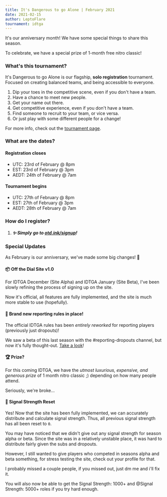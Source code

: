 ```yaml
---
title: It's Dangerous to go Alone | February 2021
date: 2021-02-15
author: LeptoFlare
tournament: idtga
---
```


It's our anniversary month! We have some special things to share this season.

To celebrate, we have a special prize of 1-month free nitro classic!

### What's this tournament?
It's Dangerous to go Alone is our flagship, **solo registration** tournament. Focused on creating balanced teams, and being accessible to everyone.

1. Dip your toes in the competitive scene, even if you don't have a team.
1. Have a chance to meet new people.
1. Get your name out there.
1. Get competitive experience, even if you don't have a team.
1. Find someone to recruit to your team, or vice versa.
1. Or just play with some different people for a change!

For more info, check out the [tournament page](https://otd.ink/idtga).

### What are the dates?
#### Registration closes
- UTC: 23rd of February @ 8pm
- EST: 23rd of February @ 3pm
- AEDT: 24th of February @ 7am

#### Tournament begins
- UTC: 27th of February @ 8pm
- EST: 27th of February @ 3pm
- AEDT: 28th of February @ 7am

### How do I register?
1. ##### :sparkles: Simply go to [otd.ink/signup](https://otd.ink/signup)!

### Special Updates
As February is our anniversary, we've made some big changes! :tada:

#### :package: Off the Dial Site v1.0
For IDTGA December (Site Alpha) and IDTGA January (Site Beta), I've been slowly refining the process of signing up on the site.

Now it's official, all features are fully implemented, and the site is much more stable to use (hopefully).

#### :loudspeaker: Brand new reporting rules in place!
The official IDTGA rules has been *entirely reworked* for reporting players (previously just dropouts)!

We saw a beta of this last season with the <Mention>#reporting-dropouts</Mention> channel, but now it's fully thought-out. [Take a look](https://otd.ink/idtga/rules#reporting-players)!

#### :trophy: Prize?
For this coming IDTGA, we have the *utmost luxurious, expensive, and generous prize* of 1 month nitro classic ;) depending on how many people attend.

Seriously, we're broke...

#### :signal_strength: Signal Strength Reset
Yes! Now that the site has been fully implemented, we can accurately distribute and calculate signal strength. Thus, all previous signal strength has all been reset to `0`.

You may have noticed that we didn't give out any signal strength for season alpha or beta. Since the site was in a relatively unstable place, it was hard to distribute fairly given the subs and dropouts.

However, I still wanted to give players who competed in seasons alpha and beta something, for stress testing the site, check out your profile for that.

I probably missed a couple people, if you missed out, just dm me and i'll fix it.

You will also now be able to get the <Mention>Signal Strength: 1000+</Mention> and <Mention>@Signal Strength: 5000+</Mention> roles if you try hard enough.
